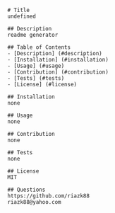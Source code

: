
    # Title
    undefined
    
    ## Description
    readme generator

    ## Table of Contents
    - [Description] (#description)
    - [Installation] (#installation)
    - [Usage] (#usage)
    - [Contribution] (#contribution)
    - [Tests] (#tests)
    - [License] (#license)

    ## Installation
    none

    ## Usage
    none

    ## Contribution
    none

    ## Tests
    none

    ## License
    MIT

    ## Questions
    https://github.com/riazk88
    riazk88@yahoo.com
    